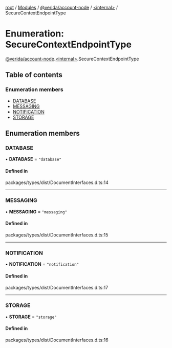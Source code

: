 [root](../README.md) / [Modules](../modules.md) / [@verida/account-node](../modules/verida_account_node.md) / [<internal\>](../modules/verida_account_node._internal_.md) / SecureContextEndpointType

# Enumeration: SecureContextEndpointType

[@verida/account-node](../modules/verida_account_node.md).[<internal\>](../modules/verida_account_node._internal_.md).SecureContextEndpointType

## Table of contents

### Enumeration members

- [DATABASE](verida_account_node._internal_.SecureContextEndpointType.md#database)
- [MESSAGING](verida_account_node._internal_.SecureContextEndpointType.md#messaging)
- [NOTIFICATION](verida_account_node._internal_.SecureContextEndpointType.md#notification)
- [STORAGE](verida_account_node._internal_.SecureContextEndpointType.md#storage)

## Enumeration members

### DATABASE

• **DATABASE** = `"database"`

#### Defined in

packages/types/dist/DocumentInterfaces.d.ts:14

___

### MESSAGING

• **MESSAGING** = `"messaging"`

#### Defined in

packages/types/dist/DocumentInterfaces.d.ts:15

___

### NOTIFICATION

• **NOTIFICATION** = `"notification"`

#### Defined in

packages/types/dist/DocumentInterfaces.d.ts:17

___

### STORAGE

• **STORAGE** = `"storage"`

#### Defined in

packages/types/dist/DocumentInterfaces.d.ts:16

